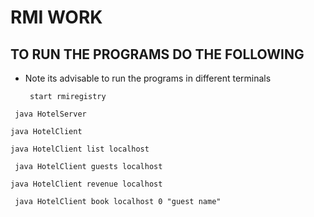 # RMI WORK 
## TO RUN THE PROGRAMS DO THE FOLLOWING
+ Note its advisable to run the programs in different terminals
  ``` 
   start rmiregistry 
  ```
 ```
  java HotelServer 
 ```
 ```
 java HotelClient 
 ```
 ``` 
 java HotelClient list localhost
  ```
 ``` 
  java HotelClient guests localhost
```
``` 
java HotelClient revenue localhost
```
 ``` 
  java HotelClient book localhost 0 "guest name"
 ```
